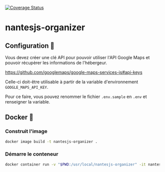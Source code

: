 [![Coverage Status](https://coveralls.io/repos/github/NantesJS/nantesjs-organizer/badge.svg)](https://coveralls.io/github/NantesJS/nantesjs-organizer)

# nantesjs-organizer


## Configuration :wrench:

Vous devez créer une clé API pour pouvoir utiliser l'API Google Maps et pouvoir récupèrer les informations de l'hébergeur.

https://github.com/googlemaps/google-maps-services-js#api-keys

Celle-ci doit-être utilisable à partir de la variable d'environnement `GOOGLE_MAPS_API_KEY`.

Pour ce faire, vous pouvez renommer le fichier `.env.sample` en `.env` et renseigner la variable.

## Docker :whale:

### Construit l'image

```sh
docker image build -t nantesjs-organizer .
```

### Démarre le conteneur

```sh
docker container run -v "$PWD:/usr/local/nantesjs-organizer" -it nantesjs-organizer
```